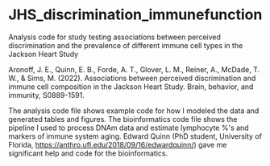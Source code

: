 # JHS_discrimination_immunefunction
Analysis code for study testing associations between perceived discrimination and the prevalence of different immune cell types in the Jackson Heart Study

Aronoff, J. E., Quinn, E. B., Forde, A. T., Glover, L. M., Reiner, A., McDade, T. W., & Sims, M. (2022). Associations between perceived discrimination and immune cell composition in the Jackson Heart Study. Brain, behavior, and immunity, S0889-1591.

The analysis code file shows example code for how I modeled the data and generated tables and figures. The bioinformatics code file shows the pipeline I used to process DNAm data and estimate lymphocyte %'s and markers of immune system aging. Edward Quinn (PhD student, University of Florida, https://anthro.ufl.edu/2018/09/16/edwardquinn/) gave me significant help and code for the bioinformatics. 
